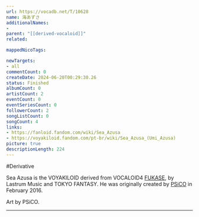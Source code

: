 ```yaml
---
url: https://vocadb.net/T/10628
name: 海あずさ
additionalNames: 
- 
parent: "[[derived-vocaloid]]"
related:

mappedNicoTags:

newTargets:
- all
commentCount: 0
createDate: 2024-06-20T00:29:30.26
status: Finished
albumCount: 0
artistCount: 2
eventCount: 0
eventSeriesCount: 0
followerCount: 2
songListCount: 0
songCount: 4
links: 
- https://fanloid.fandom.com/wiki/Sea_Azusa
- https://voyakiloid.fandom.com/pt-br/wiki/Sea_Azusa_(Umi_Azusa)
picture: true
descriptionLength: 224
---
```


#Derivative

Sea Azusa is the VOYAKILOID derived from VOCALOID4 [FUKASE](https://vocadb.net/Ar/40866), by Lastrum Music and TOKYO FANTASY. He was originally created by [PSiCO](https://vocadb.net/Ar/66828) in February 2016.

Art by PSiCO.

---

